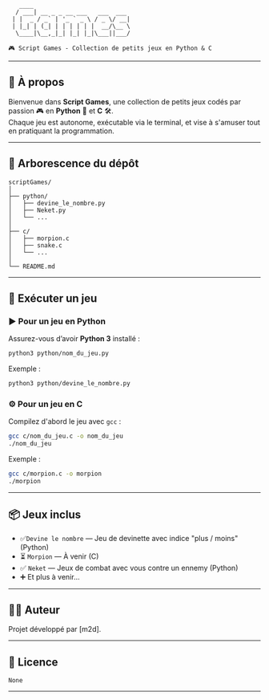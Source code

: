 ```
   ____                                 
  / ___| __ _ _ __ ___   ___  ___   
 | |  _ / _` | '_ ` _ \ / _ \/ __| 
 | |_| | (_| | | | | | |  __/\__ \ 
  \____|\__,_|_| |_| |_|\___||___/ 

🎮 Script Games - Collection de petits jeux en Python & C
```

---

## 🧩 À propos

Bienvenue dans **Script Games**, une collection de petits jeux codés par passion 🎮 en **Python** 🐍 et **C** 🛠️.  
Chaque jeu est autonome, exécutable via le terminal, et vise à s'amuser tout en pratiquant la programmation.

---

## 📁 Arborescence du dépôt

```
scriptGames/
│
├── python/
│   ├── devine_le_nombre.py
│   ├── Neket.py
│   └── ...
│
├── c/
│   ├── morpion.c
│   ├── snake.c
│   └── ...
│
└── README.md
```

---

## 🚀 Exécuter un jeu

### ▶️ Pour un jeu en Python

Assurez-vous d’avoir **Python 3** installé :

```bash
python3 python/nom_du_jeu.py
```

Exemple :

```bash
python3 python/devine_le_nombre.py
```

### ⚙️ Pour un jeu en C

Compilez d'abord le jeu avec `gcc` :

```bash
gcc c/nom_du_jeu.c -o nom_du_jeu
./nom_du_jeu
```

Exemple :

```bash
gcc c/morpion.c -o morpion
./morpion
```

---

## 📦 Jeux inclus

- ✅`Devine le nombre` — Jeu de devinette avec indice "plus / moins" (Python)
- ⏳ `Morpion` — À venir (C)
- ✅ `Neket` — Jeux de combat avec vous contre un ennemy (Python)
- ➕ Et plus à venir...

---

## 🧑‍💻 Auteur

Projet développé par [m2d].

---

## 📜 Licence

`None`

---

